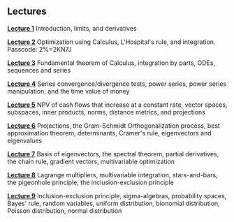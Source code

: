 ## Lectures

**[Lecture 1](https://ucla.zoom.us/rec/share/BuFfBLEg5PbvspoXIa2DwpX6dJrGYMQT-JB7MTUwSUHxQdWlCDC9CH-oAB12msyJ.YDghvL_hnkA7tOB8)** Introduction, limits, and derivatives

**[Lecture 2](https://ucla.zoom.us/rec/share/GYIlj1PhzxkNKaf70G--OR0Fakyix2muMEsFEVLANv5yEEyylNYts6ZxtR6nb_j5.-r01pt3SG1Pikdxw?startTime=1720744276000)** Optimization using Calculus, L'Hospital's rule, and integration. Passcode: 2%=2KN7J

**[Lecture 3](https://ucla.zoom.us/rec/share/rMVPmT4st70Icg64eUUAVju-E4lFlMnjMWmWg79g97MMpEKmr9sWFLaxA5U5dqxV.N-xHn2fDcMX5uuSS)** Fundamental theorem of Calculus, integration by parts, ODEs, sequences and series

**[Lecture 4](https://ucla.zoom.us/rec/share/xcX41Zr3sbItvKJ2G8EO7F_IHU73peBoEifFCQ6n1peM1rDGLHlqAnaQvHD2gPYs.PiD_veWyNRazBXLh)** Series convergence/divergence tests, power series, power series manipulation, and the time value of money

**[Lecture 5](https://ucla.zoom.us/rec/share/OMsg1pV8OwSl3szxMHyFoEPOXrSdYGX9WtXwE1UvF25u-gPhSLRwcrXcgQx_Wjdn.jyAwVWRphJBpYOtz)** NPV of cash flows that increase at a constant rate, vector spaces, subspaces, inner products, norms, distance metrics, and projections 

**[Lecture 6](https://ucla.zoom.us/rec/share/nA5Yw_qf-yc5aAQMBa60Vb-Tqx8tJFtA7ZIbHh3wxwSdiIDXESBY3rkSCBufkbpF.KSrvfyVbX-KasjBU)** Projections, the Gram-Schmidt Orthogonalization process, best approximation theorem, determinants, Cramer's rule, eigenvectors and eigenvalues

**[Lecture 7](https://ucla.zoom.us/rec/share/i0ZJu94ehj8DrGUCfXVzEAPZB4dAvG6jne4ySxH8y74e4M_vYNANiOM9sJyOkuoz.jOrLI4Rbpcjcon2_)** Basis of eigenvectors, the spectral theorem, partial derivatives, the chain rule, gradient vectors, multivariable optimization

**[Lecture 8](https://ucla.zoom.us/rec/share/cLaKMcPJq9FYmjhyYWOuJ6N-b9Vac-naOOUlm-jI3O3485BZuAFqOG6aPtiNu3CP.NY3Kz2_h61eNgKnX)** Lagrange multipliers, multivariable integration, stars-and-bars, the pigeonhole principle, the inclusion-exclusion principle

**[Lecture 9](https://ucla.zoom.us/rec/share/gIYnfxETgZDtSYhU1-JmVRla54YiVpYIxAEieDAw5ryMYFNh8opIWXF_NlH3llp3.iWwj11jtpgELusGH)** Inclusion-exclusion principle, sigma-algebras, probability spaces, Bayes' rule, random variables, uniform distribution, bionomial distribution, Poisson distribution, normal distribution
